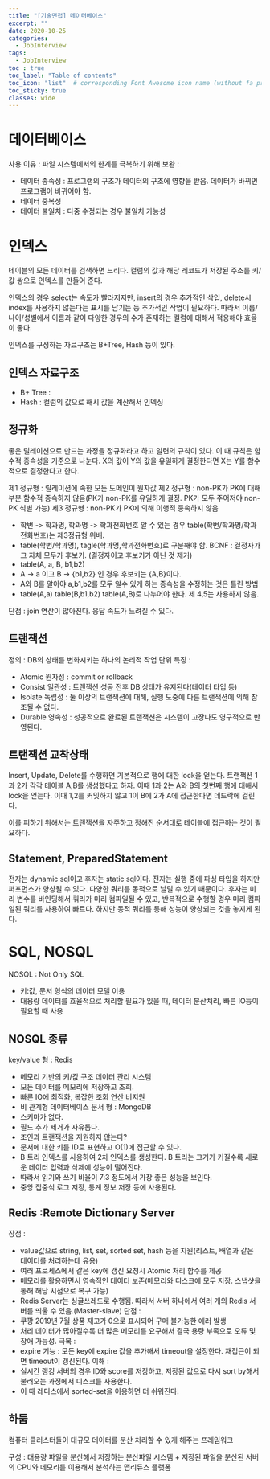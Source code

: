 ```yaml
---
title: "[기술면접] 데이터베이스"
excerpt: ""
date: 2020-10-25
categories:
  - JobInterview
tags:
  - JobInterview
toc : true
toc_label: "Table of contents"
toc_icon: "list"  # corresponding Font Awesome icon name (without fa prefix)
toc_sticky: true
classes: wide
---
```


# 데이터베이스

사용 이유 : 파일 시스템에서의 한계를 극복하기 위해
보완 :
  - 데이터 종속성 : 프로그램의 구조가 데이터의 구조에 영향을 받음. 데이터가 바뀌면 프로그램이 바뀌어야 함.
  - 데이터 중복성
  - 데이터 불일치 : 다중 수정되는 경우 불일치 가능성

# 인덱스
테이블의 모든 데이터를 검색하면 느리다. 컬럼의 값과 해당 레코드가 저장된 주소를 키/값 쌍으로 인덱스를 만들어 준다.
  
인덱스의 경우 select는 속도가 빨라지지만, insert의 경우 추가적인 삭입, delete시 index를 사용하지 않는다는 표시를 남기는 등 추가적인 작업이 필요하다. 따라서 이름/나이/성별에서 이름과 같이 다양한 경우의 수가 존재하는 컬럼에 대해서 적용해야 효율이 좋다.  

인덱스를 구성하는 자료구조는 B+Tree, Hash 등이 있다.  

## 인덱스 자료구조

- B+ Tree :
- Hash : 컬럼의 값으로 해시 값을 계산해서 인덱싱

## 정규화

좋은 릴레이션으로 만드는 과정을 정규화라고 하고 일련의 규칙이 있다. 이 때 규칙은 함수적 종속성을 기준으로 나눈다. X의 값이 Y의 값을 유일하게 결정한다면 X는 Y를 함수적으로 결정한다고 한다.  

제1 정규형 : 릴레이션에 속한 모든 도메인이 원자값
제2 정규형 : non-PK가 PK에 대해 부분 함수적 종속하지 않음(PK가 non-PK를 유일하게 결정. PK가 모두 주어저야 non-PK 식별 가능)
제3 정규형 : non-PK가 PK에 의해 이행적 종속하지 않음
  - 학번 -> 학과명, 학과명 -> 학과전화번호 알 수 있는 경우 table(학번/학과명/학과전화번호)는 제3정규형 위배.
  - table(학번/학과명), tagle(학과명,학과전화번호)로 구분해야 함.
BCNF : 결정자가 그 자체 모두가 후보키. (결정자이고 후보키가 아닌 것 제거)
  - table(A, a, B, b1,b2)
  - A -> a 이고 B -> {b1,b2} 인 경우 후보키는 {A,B}이다.
  - A와 B를 알아야 a,b1,b2를 모두 알수 있게 하는 종속성을 수정하는 것은 틀린 방법
  - table(A,a) table(B,b1,b2) table(A,B)로 나누어야 한다.
제 4,5는 사용하지 않음.

단점 : join 연산이 많아진다. 응답 속도가 느려질 수 있다.

## 트랜잭션

정의 : DB의 상태를 변화시키는 하나의 논리적 작업 단위
특징 : 
  - Atomic  원자성 : commit or rollback
  - Consist 일관성 : 트랜잭션 성공 전후 DB 상태가 유지된다(데이터 타입 등)
  - Isolate 독립성 : 둘 이상의 트랜잭션에 대해, 실행 도중에 다른 트랜잭션에 의해 참조될 수 없다. 
  - Durable 영속성 : 성공적으로 완료된 트랜잭션은 시스템이 고장나도 영구적으로 반영된다.

## 트랜잭션 교착상태

Insert, Update, Delete를 수행하면 기본적으로 행에 대한 lock을 얻는다. 
트랜잭션 1과 2가 각각 테이블 A,B를 생성했다고 하자. 이때 1과 2는 A와 B의 첫번째 행에 대해서 lock을 얻는다.
이때 1,2를 커밋하지 않고 1이 B에 2가 A에 접근한다면 데드락에 걸린다.  

이를 피하기 위해서는 트랜잭션을 자주하고 정해진 순서대로 테이블에 접근하는 것이 필요하다. 

## Statement, PreparedStatement

전자는 dynamic sql이고 후자는 static sql이다. 
전자는 실행 중에 파싱 타입을 하지만 퍼포먼스가 향상될 수 있다. 다양한 쿼리를 동적으로 날릴 수 있기 때문이다.
후자는 미리 변수를 바인딩해서 쿼리가 미리 컴파일될 수 있고, 반복적으로 수행할 경우 미리 컴파일된 쿼리를 사용하여 빠르다.
하지만 동적 쿼리를 통해 성능이 향상되는 것을 놓지게 된다.  

# SQL, NOSQL

NOSQL : Not Only SQL
  - 키:값, 문서 형식의 데이터 모델 이용
  - 대용량 데이터를 효율적으로 처리할 필요가 있을 때, 데이터 분산처리, 빠른 IO등이 필요할 때 사용

## NOSQL 종류

key/value 형 : Redis
  - 메모리 기반의 키/값 구조 데이터 관리 시스템
  - 모든 데이터를 메모리에 저장하고 조회.
  - 빠른 IO에 최적화, 복잡한 조회 연산 비지원
  - 비 관계형 데이터베이스
문서 형 : MongoDB
  - 스키마가 없다. 
  - 필드 추가 제거가 자유롭다.
  - 조인과 트랜잭션을 지원하지 않는다?
  - 문서에 대한 키를 ID로 표현하고 O(1)에 접근할 수 있다. 
  - B 트리 인덱스를 사용하여 2차 인덱스를 생성한다. B 트리는 크기가 커질수록 새로운 데이터 입력과 삭제에 성능이 떨어진다.
  - 따라서 읽기와 쓰기 비율이 7:3 정도에서 가장 좋은 성능을 보인다. 
  - 중앙 집중식 로그 저장, 통계 정보 저장 등에 사용된다. 
  
## Redis :Remote Dictionary Server

장점 : 
  - value값으로 string, list, set, sorted set, hash 등을 지원(리스트, 배열과 같은 데이터를 처리하는데 유용)
  - 여러 프로세스에서 같은 key에 갱신 요청시 Atomic 처리 함수를 제공
  - 메모리를 활용하면서 영속적인 데이터 보존(메모리와 디스크에 모두 저장. 스냅샷을 통해 해당 시점으로 복구 가능) 
  - Redis Server는 싱글쓰레드로 수행됨. 따라서 서버 하나에서 여러 개의 Redis 서버를 띄울 수 있음.(Master-slave)
단점 :
  - 쿠팡 2019년 7월 상품 재고가 0으로 표시되어 구매 불가능한 에러 발생
  - 처리 데이터가 많아질수록 더 많은 메모리를 요구해서 결국 용량 부족으로 오류 및 장애 가능성.
극복 :
  - expire 기능 : 모든 key에 expire 값을 추가해서  timeout을 설정한다. 재접근이 되면 timeout이 갱신된다. 
이해 : 
  - 실시간 랭킹 서버의 경우 ID와 score를 저장하고, 저장된 값으로 다시 sort by해서 불러오는 과정에서 디스크를 사용한다.
  - 이 때 레디스에서 sorted-set을 이용하면 더 쉬워진다.


## 하둡
컴퓨터 클러스터들이 대규모 데이터를 분산 처리할 수 있게 해주는 프레임워크

구성 : 대용량 파일을 분산해서 저장하는 분산파일 시스템 + 저장된 파일을 분산된 서버의 CPU와 메모리를 이용해서 분석하는 맵리듀스 플랫폼
